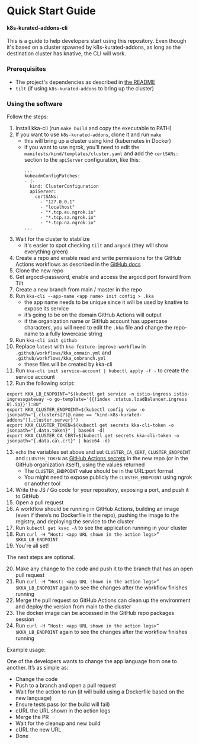 # Quick Start Guide

#### k8s-kurated-addons-cli

This is a guide to help developers start using this repository. Even though it's based on a cluster spawned by k8s-kurated-addons, as long as the destination cluster has knative, the CLI will work.

### Prerequisites

- The project's dependencies as described in [the README](README.md)
- `tilt` (if using `k8s-kurated-addons` to bring up the cluster)

### Using the software

Follow the steps:

1. Install kka-cli (run `make build` and copy the executable to PATH)
2. If you want to use `k8s-kurated-addons`, clone it and run `make`
    * this will bring up a cluster using kind (kubernetes in Docker)
    * if you want to use ngrok, you'll need to edit the `manifests/kind/templates/cluster.yaml` and add the `certSANs:` section to the `apiServer` configuration, like this:
      ```
      ...
      kubeadmConfigPatches:
      - |-
        kind: ClusterConfiguration
        apiServer:
          certSANs:
            - "127.0.0.1"
            - "localhost"
            - "*.tcp.eu.ngrok.io"
            - "*.tcp.sa.ngrok.io"
            - "*.tcp.na.ngrok.io"
      ...
      ```
3. Wait for the cluster to stabilize
    * it's easier to spot checking `tilt` and `argocd` (they will show everything green)
4. Create a repo and enable read and write permissions for the GitHub Actions workflows as described in the [GitHub docs](https://docs.github.com/en/repositories/managing-your-repositorys-settings-and-features/enabling-features-for-your-repository/managing-github-actions-settings-for-a-repository#configuring-the-default-github_token-permissions)
5. Clone the new repo
6. Get argocd-password, enable and access the argocd port forward from Tilt
7. Create a new branch from main / master in the repo
8. Run `kka-cli --app-name <app name> init config > .kka`
    * the app name needs to be unique since it will be used by knative to expose its service
    * it’s going to be on the domain GitHub Actions will output
    * if the organization name or GitHub account has uppercase characters, you will need to edit the `.kka` file and change the repo-name to a fully lowercase string
9. Run `kka-cli init github`
10. Replace `latest` with `kka-feature-improve-workflow` in `.github/workflows/kka_onmain.yml` and `.github/workflows/kka_onbranch.yml`
    * these files will be created by kka-cli
11. Run `kka-cli init service-account | kubectl apply -f -` to create the service account
12. Run the following script:
```
export KKA_LB_ENDPOINT="$(kubectl get service -n istio-ingress istio-ingressgateway -o go-template='{{(index .status.loadBalancer.ingress 0).ip}}'):80"
export KKA_CLUSTER_ENDPOINT=$(kubectl config view -o jsonpath='{.clusters[?(@.name == "kind-k8s-kurated-addons")].cluster.server}')
export KKA_CLUSTER_TOKEN=$(kubectl get secrets kka-cli-token -o jsonpath="{.data.token}" | base64 -d)
export KKA_CLUSTER_CA_CERT=$(kubectl get secrets kka-cli-token -o jsonpath="{.data.ca\.crt}" | base64 -d)
```
13. `echo` the variables set above and set `CLUSTER_CA_CERT`, `CLUSTER_ENDPOINT` and `CLUSTER_TOKEN` as [GitHub Actions secrets](https://docs.github.com/en/actions/security-guides/encrypted-secrets#creating-encrypted-secrets-for-a-repository) in the new repo (or in the GitHub organization itself), using the values returned
    * The `CLUSTER_ENDPOINT` value should be in the URL:port format
    * You might need to expose publicly the `CLUSTER_ENDPOINT` using ngrok or another tool
14. Write the JS / Go code for your repository, exposing a port, and push it to GitHub
15. Open a pull request
16. A workflow should be running in GitHub Actions, building an image (even if there’s no Dockerfile in the repo), pushing the image to the registry, and deploying the service to the cluster
17. Run `kubectl get ksvc -A` to see the application running in your cluster
18. Run `curl -H “Host: <app URL shown in the action logs>” $KKA_LB_ENDPOINT`
19. You're all set!

The next steps are optional.

20. Make any change to the code and push it to the branch that has an open pull request
21. Run `curl -H “Host: <app URL shown in the action logs>” $KKA_LB_ENDPOINT` again to see the changes after the workflow finishes running
22. Merge the pull request so GitHub Actions can clean up the environment and deploy the version from main to the cluster
23. The docker image can be accessed in the GitHub repo packages session
24. Run `curl -H “Host: <app URL shown in the action logs>” $KKA_LB_ENDPOINT` again to see the changes after the workflow finishes running

Example usage:

One of the developers wants to change the app language from one to another. It’s as simple as:

- Change the code
- Push to a branch and open a pull request
- Wait for the action to run (it will build using a Dockerfile based on the new language)
- Ensure tests pass (or the build will fail)
- cURL the URL shown in the action logs
- Merge the PR
- Wait for the cleanup and new build
- cURL the new URL
- Done
